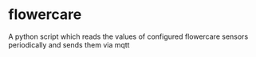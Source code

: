 # flowercare

A python script which reads the values of configured flowercare sensors periodically and sends them via mqtt
